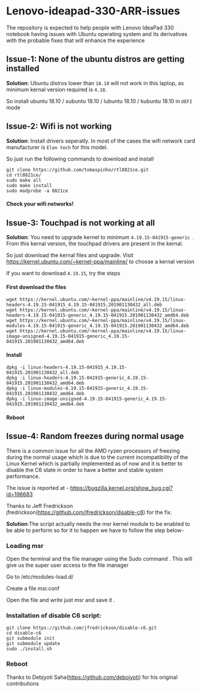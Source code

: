 # Lenovo-ideapad-330-ARR-issues

The repository is expected to help people with Lenovo IdeaPad 330 notebook having issues with Ubuntu operating system and its derivatives with the probable fixes that will enhance the experience



## Issue-1: None of the ubuntu distros are getting installed

**Solution**: Ubuntu distros lower than `18.10` will not work in this laptop, as minimum kernal version required is `4.18`.

So install ubuntu 18.10 / xubuntu 18.10 / lubuntu 18.10 / kubuntu 18.10 in `UEFI` mode

## Issue-2: Wifi is not working

**Solution**: Install drivers seperatly. In most of the cases the wifi network card manufacturer is `Elan tech` for this model.

So just run the following commands to download and install
```
git clone https://github.com/tomaspinho/rtl8821ce.git
cd rtl8821ce/
sudo make all
sudo make install
sudo modprobe -a 8821ce
```
#### Check your wifi networks!

## Issue-3: Touchpad is not working at all

**Solution**: You need to upgrade kernel to minimum `4.19.15-041915-generic
`. From this kernal version, the touchpad drivers are present in the kernal.

So just download the kernal files and upgrade.
Visit https://kernel.ubuntu.com/~kernel-ppa/mainline/ to choose a kernal version

If you want to download `4.19.15`, try the steps

#### First download the files
```
wget https://kernel.ubuntu.com/~kernel-ppa/mainline/v4.19.15/linux-headers-4.19.15-041915_4.19.15-041915.201901130432_all.deb
wget https://kernel.ubuntu.com/~kernel-ppa/mainline/v4.19.15/linux-headers-4.19.15-041915-generic_4.19.15-041915.201901130432_amd64.deb
wget https://kernel.ubuntu.com/~kernel-ppa/mainline/v4.19.15/linux-modules-4.19.15-041915-generic_4.19.15-041915.201901130432_amd64.deb
wget https://kernel.ubuntu.com/~kernel-ppa/mainline/v4.19.15/linux-image-unsigned-4.19.15-041915-generic_4.19.15-041915.201901130432_amd64.deb
```
#### Install
```
dpkg -i linux-headers-4.19.15-041915_4.19.15-041915.201901130432_all.deb
dpkg -i linux-headers-4.19.15-041915-generic_4.19.15-041915.201901130432_amd64.deb
dpkg -i linux-modules-4.19.15-041915-generic_4.19.15-041915.201901130432_amd64.deb
dpkg -i linux-image-unsigned-4.19.15-041915-generic_4.19.15-041915.201901130432_amd64.deb
```
#### Reboot


## Issue-4: Random freezes during normal usage
There is a common issue for all the AMD ryzen processors of freezing during the normal usage which is due to the current incompatibility of the Linux Kernel which is partially implemented as of now and it is better to disable the C6 state in order to have a better and stable system performance.

The issue is reported at - https://bugzilla.kernel.org/show_bug.cgi?id=196683

Thanks to Jeff Fredrickson jfredrickson(https://github.com/jfredrickson/disable-c6) for the fix.

**Solution**:The script actually needs the msr  kernel module to be enabled  to be able to perform so for it to happen we have to follow the step below-

### Loading msr

Open the terminal and the file manager using the Sudo command 
.
This will give us the super user access to the file manager

 Go to /etc/modules-load.d/

Create a file msr.conf

Open the file and write just msr and save it .

### Installation of disable C6 script:

```
git clone https://github.com/jfredrickson/disable-c6.git
cd disable-c6
git submodule init
git submodule update
sudo ./install.sh
```

### Reboot


Thanks to Debjyoti Saha(https://github.com/debojyoti) for his original contributions





